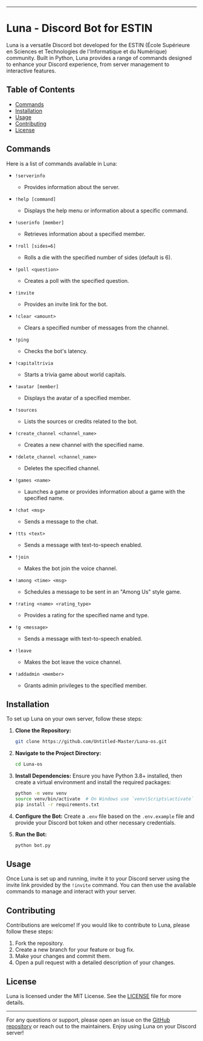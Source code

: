 

---

# Luna - Discord Bot for ESTIN

Luna is a versatile Discord bot developed for the ESTIN (École Supérieure en Sciences et Technologies de l'Informatique et du Numérique) community. Built in Python, Luna provides a range of commands designed to enhance your Discord experience, from server management to interactive features.

## Table of Contents

- [Commands](#commands)
- [Installation](#installation)
- [Usage](#usage)
- [Contributing](#contributing)
- [License](#license)

## Commands

Here is a list of commands available in Luna:

- `!serverinfo`
  - Provides information about the server.
  
- `!help [command]`
  - Displays the help menu or information about a specific command.
  
- `!userinfo [member]`
  - Retrieves information about a specified member.
  
- `!roll [sides=6]`
  - Rolls a die with the specified number of sides (default is 6).
  
- `!poll <question>`
  - Creates a poll with the specified question.
  
- `!invite`
  - Provides an invite link for the bot.
  
- `!clear <amount>`
  - Clears a specified number of messages from the channel.
  
- `!ping`
  - Checks the bot's latency.
  
- `!capitaltrivia`
  - Starts a trivia game about world capitals.
  
- `!avatar [member]`
  - Displays the avatar of a specified member.
  
- `!sources`
  - Lists the sources or credits related to the bot.
  
- `!create_channel <channel_name>`
  - Creates a new channel with the specified name.
  
- `!delete_channel <channel_name>`
  - Deletes the specified channel.
  
- `!games <name>`
  - Launches a game or provides information about a game with the specified name.
  
- `!chat <msg>`
  - Sends a message to the chat.
  
- `!tts <text>`
  - Sends a message with text-to-speech enabled.
  
- `!join`
  - Makes the bot join the voice channel.
  
- `!among <time> <msg>`
  - Schedules a message to be sent in an "Among Us" style game.
  
- `!rating <name> <rating_type>`
  - Provides a rating for the specified name and type.
  
- `!g <message>`
  - Sends a message with text-to-speech enabled.
  
- `!leave`
  - Makes the bot leave the voice channel.
  
- `!addadmin <member>`
  - Grants admin privileges to the specified member.

## Installation

To set up Luna on your own server, follow these steps:

1. **Clone the Repository:**
   ```bash
   git clone https://github.com/Untitled-Master/Luna-os.git
   ```

2. **Navigate to the Project Directory:**
   ```bash
   cd Luna-os
   ```

3. **Install Dependencies:**
   Ensure you have Python 3.8+ installed, then create a virtual environment and install the required packages:
   ```bash
   python -m venv venv
   source venv/bin/activate  # On Windows use `venv\Scripts\activate`
   pip install -r requirements.txt
   ```

4. **Configure the Bot:**
   Create a `.env` file based on the `.env.example` file and provide your Discord bot token and other necessary credentials.

5. **Run the Bot:**
   ```bash
   python bot.py
   ```

## Usage

Once Luna is set up and running, invite it to your Discord server using the invite link provided by the `!invite` command. You can then use the available commands to manage and interact with your server.

## Contributing

Contributions are welcome! If you would like to contribute to Luna, please follow these steps:

1. Fork the repository.
2. Create a new branch for your feature or bug fix.
3. Make your changes and commit them.
4. Open a pull request with a detailed description of your changes.

## License

Luna is licensed under the MIT License. See the [LICENSE](LICENSE) file for more details.

---

For any questions or support, please open an issue on the [GitHub repository](https://github.com/Untitled-Master/Luna-os) or reach out to the maintainers. Enjoy using Luna on your Discord server!

